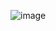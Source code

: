 ![image](https://user-images.githubusercontent.com/123332957/221980781-3827ede3-1dcb-4696-a0b6-0daa6f378c96.png)
